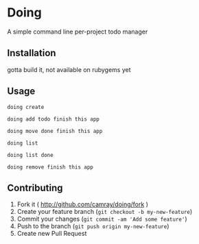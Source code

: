 # Doing

A simple command line per-project todo manager

## Installation

gotta build it, not available on rubygems yet

## Usage

```
doing create

doing add todo finish this app

doing move done finish this app

doing list

doing list done

doing remove finish this app
```

## Contributing

1. Fork it ( http://github.com/camray/doing/fork )
2. Create your feature branch (`git checkout -b my-new-feature`)
3. Commit your changes (`git commit -am 'Add some feature'`)
4. Push to the branch (`git push origin my-new-feature`)
5. Create new Pull Request
